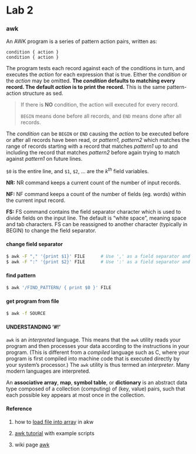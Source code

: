 # Lab 2

### awk

An AWK program is a series of pattern action pairs, written as:

```
condition { action }
condition { action }
```

The program tests each record against each of the conditions in turn, and executes the *action* for each expression that is true. Either the *condition* or the *action* may be omitted. **The *condition* defaults to matching every record. The default *action* is to print the record.** This is the same pattern-action structure as sed.

> If there is **NO** condition, the action will executed for every record.
>
> `BEGIN` means done before all records, and `END` means done after all records.

The *condition* can be `BEGIN` or `END` causing the *action* to be executed before or after all records have been read, or *pattern1, pattern2* which matches the range of records starting with a record that matches *pattern1* up to and including the record that matches *pattern2* before again trying to match against *pattern1* on future lines.

`$0` is the entire line, and `$1`, `$2`, … are the $k^{th}$ field variables.

**NR:** NR command keeps a current count of the number of input records.

**NF:** NF command keeps a count of the number of fields (eg. words) within the current input record.

**FS:** FS command contains the field separator character which is used to divide fields on the input line. The default is “white space”, meaning space and tab characters. FS can be reassigned to another character (typically in BEGIN) to change the field separator.



#### change field separator

```bash
$ awk -F "," '{print $1}' FILE 		# Use ',' as a field separator and print the first field
$ awk -F ":" '{print $2}' FILE		# Use ':' as a field separator and print the second field
```



#### find pattern

```sh
$ awk '/FIND_PATTERN/ { print $0 }' FILE
```



#### get program from file

```sh
$ awk -f SOURCE
```



#### UNDERSTANDING ‘#!’

`awk` is an *interpreted* language. This means that the `awk` utility reads your program and then processes your data according to the instructions in your program. (This is different from a *compiled* language such as C, where your program is first compiled into machine code that is executed directly by your system’s processor.) The `awk` utility is thus termed an *interpreter*. Many modern languages are interpreted.



An **associative array**, **map**, **symbol table**, or **dictionary** is an abstract data type composed of a collection (computing) of (key, value) pairs, such that each possible key appears at most once in the collection.



#### Reference

1. how to [load file into array](<https://magvar.wordpress.com/2011/05/18/awking-it-how-to-load-a-file-into-an-array-in-awk/>) in akw

2. [awk tutorial](<http://www.grymoire.com/Unix/Awk.html#uh-23>) with example scripts
3. wiki page [awk](<https://en.wikipedia.org/wiki/AWK>)
